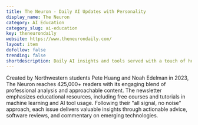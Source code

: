 ```yaml
---
title: The Neuron - Daily AI Updates with Personality
display_name: The Neuron
category: AI Education
category_slug: ai-education
key: theneurondaily
website: https://www.theneurondaily.com/
layout: item
dofollow: false
trending: false
shortdescription: Daily AI insights and tools served with a touch of humor and in-depth analysis.
---
```

Created by Northwestern students Pete Huang and Noah Edelman in 2023, The Neuron reaches 425,000+ readers with its engaging blend of professional analysis and approachable content. The newsletter emphasizes educational resources, including free courses and tutorials in machine learning and AI tool usage. Following their "all signal, no noise" approach, each issue delivers valuable insights through actionable advice, software reviews, and commentary on emerging technologies.

